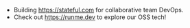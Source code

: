  - Building https://stateful.com for collaborative team DevOps.
 - Check out https://runme.dev to explore our OSS tech!
